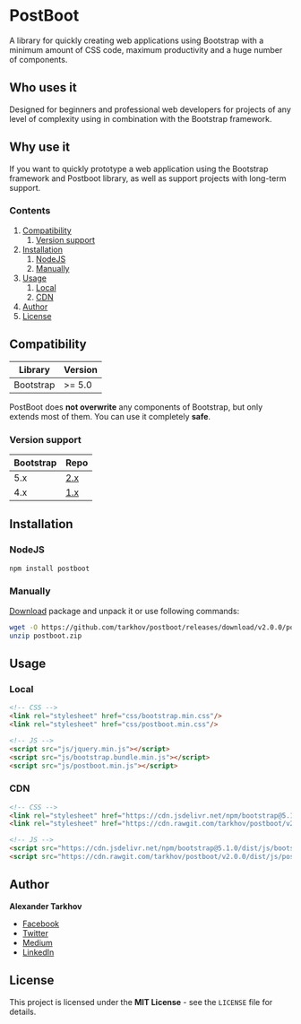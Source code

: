 # PostBoot

A library for quickly creating web applications using Bootstrap with a minimum amount of CSS code, maximum productivity and a huge number of components.

## Who uses it

Designed for beginners and professional web developers for projects of any level of complexity using in combination with the Bootstrap framework.

## Why use it

If you want to quickly prototype a web application using the Bootstrap framework and Postboot library, as well as support projects with long-term support.

### Contents

1. [Compatibility](#compatibility)
   1. [Version support](#version-support)
2. [Installation](#installation)
   1. [NodeJS](#nodejs)
   2. [Manually](#manually)
3. [Usage](#usage)
   1. [Local](#local)
   2. [CDN](#cdn)
4. [Author](#author)
5. [License](#license)

## Compatibility

Library | Version
------- | -------
Bootstrap | >= 5.0

PostBoot does **not overwrite** any components of Bootstrap, but only extends most of them. You can use it completely **safe**.

### Version support

Bootstrap | Repo
------- | -------
5.x | [2.x](https://github.com/tarkhov/postboot/tree/2.x)
4.x | [1.x](https://github.com/tarkhov/postboot/tree/1.x)

## Installation

### NodeJS

```bash
npm install postboot
```

### Manually

[Download](https://github.com/tarkhov/postboot/releases/download/v2.0.0/postboot.zip) package and unpack it or use following commands:

```bash
wget -O https://github.com/tarkhov/postboot/releases/download/v2.0.0/postboot.zip
unzip postboot.zip
```

## Usage

### Local

```html
<!-- CSS -->
<link rel="stylesheet" href="css/bootstrap.min.css"/>
<link rel="stylesheet" href="css/postboot.min.css"/>

<!-- JS -->
<script src="js/jquery.min.js"></script>
<script src="js/bootstrap.bundle.min.js"></script>
<script src="js/postboot.min.js"></script>
```

### CDN

```html
<!-- CSS -->
<link rel="stylesheet" href="https://cdn.jsdelivr.net/npm/bootstrap@5.1.0/dist/css/bootstrap.min.css">
<link rel="stylesheet" href="https://cdn.rawgit.com/tarkhov/postboot/v2.0.0/dist/css/postboot.min.css">

<!-- JS -->
<script src="https://cdn.jsdelivr.net/npm/bootstrap@5.1.0/dist/js/bootstrap.bundle.min.js"></script>
<script src="https://cdn.rawgit.com/tarkhov/postboot/v2.0.0/dist/js/postboot.min.js"></script>
```

## Author

**Alexander Tarkhov**

* [Facebook](https://www.facebook.com/alex.tarkhov)
* [Twitter](https://twitter.com/alextarkhov)
* [Medium](https://medium.com/@tarkhov)
* [LinkedIn](https://www.linkedin.com/in/tarkhov/)

## License

This project is licensed under the **MIT License** - see the `LICENSE` file for details.
